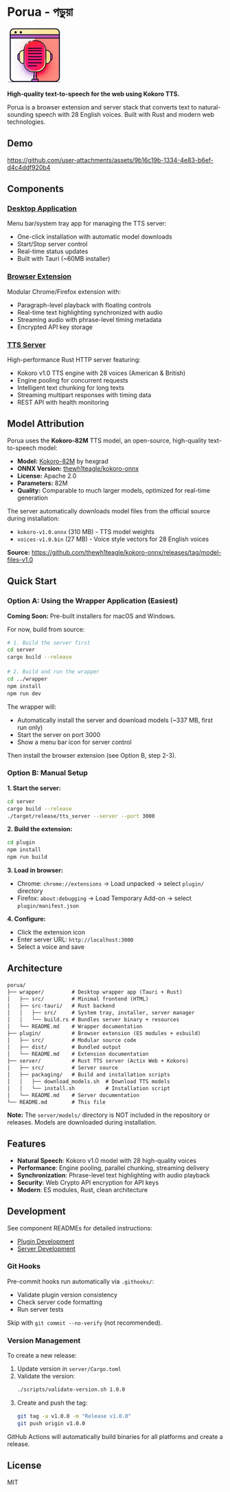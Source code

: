 # Porua - পড়ুয়া

<img src="plugin/icons/icon-128.png" alt="Porua Icon" width="128" height="128">

**High-quality text-to-speech for the web using Kokoro TTS.**

Porua is a browser extension and server stack that converts text to natural-sounding speech with 28 English voices. Built with Rust and modern web technologies.

## Demo

https://github.com/user-attachments/assets/9b16c19b-1334-4e83-b6ef-d4c4ddf920b4


## Components

### [Desktop Application](wrapper/README.md)
Menu bar/system tray app for managing the TTS server:
- One-click installation with automatic model downloads
- Start/Stop server control
- Real-time status updates
- Built with Tauri (~60MB installer)

### [Browser Extension](plugin/README.md)
Modular Chrome/Firefox extension with:
- Paragraph-level playback with floating controls
- Real-time text highlighting synchronized with audio
- Streaming audio with phrase-level timing metadata
- Encrypted API key storage

### [TTS Server](server/README.md)
High-performance Rust HTTP server featuring:
- Kokoro v1.0 TTS engine with 28 voices (American & British)
- Engine pooling for concurrent requests
- Intelligent text chunking for long texts
- Streaming multipart responses with timing data
- REST API with health monitoring

## Model Attribution

Porua uses the **Kokoro-82M** TTS model, an open-source, high-quality text-to-speech model:

- **Model:** [Kokoro-82M](https://huggingface.co/hexgrad/Kokoro-82M) by hexgrad
- **ONNX Version:** [thewh1teagle/kokoro-onnx](https://github.com/thewh1teagle/kokoro-onnx)
- **License:** Apache 2.0
- **Parameters:** 82M
- **Quality:** Comparable to much larger models, optimized for real-time generation

The server automatically downloads model files from the official source during installation:
- `kokoro-v1.0.onnx` (310 MB) - TTS model weights
- `voices-v1.0.bin` (27 MB) - Voice style vectors for 28 English voices

**Source:** https://github.com/thewh1teagle/kokoro-onnx/releases/tag/model-files-v1.0

## Quick Start

### Option A: Using the Wrapper Application (Easiest)

**Coming Soon:** Pre-built installers for macOS and Windows.

For now, build from source:

```bash
# 1. Build the server first
cd server
cargo build --release

# 2. Build and run the wrapper
cd ../wrapper
npm install
npm run dev
```

The wrapper will:
- Automatically install the server and download models (~337 MB, first run only)
- Start the server on port 3000
- Show a menu bar icon for server control

Then install the browser extension (see Option B, step 2-3).

### Option B: Manual Setup

**1. Start the server:**
```bash
cd server
cargo build --release
./target/release/tts_server --server --port 3000
```

**2. Build the extension:**
```bash
cd plugin
npm install
npm run build
```

**3. Load in browser:**
- Chrome: `chrome://extensions` → Load unpacked → select `plugin/` directory
- Firefox: `about:debugging` → Load Temporary Add-on → select `plugin/manifest.json`

**4. Configure:**
- Click the extension icon
- Enter server URL: `http://localhost:3000`
- Select a voice and save

## Architecture

```
porua/
├── wrapper/         # Desktop wrapper app (Tauri + Rust)
│   ├── src/         # Minimal frontend (HTML)
│   ├── src-tauri/   # Rust backend
│   │   ├── src/     # System tray, installer, server manager
│   │   └── build.rs # Bundles server binary + resources
│   └── README.md    # Wrapper documentation
├── plugin/          # Browser extension (ES modules + esbuild)
│   ├── src/         # Modular source code
│   ├── dist/        # Bundled output
│   └── README.md    # Extension documentation
├── server/          # Rust TTS server (Actix Web + Kokoro)
│   ├── src/         # Server source
│   ├── packaging/   # Build and installation scripts
│   │   ├── download_models.sh  # Download TTS models
│   │   └── install.sh          # Installation script
│   └── README.md    # Server documentation
└── README.md        # This file
```

**Note:** The `server/models/` directory is NOT included in the repository or releases. Models are downloaded during installation.

## Features

- **Natural Speech**: Kokoro v1.0 model with 28 high-quality voices
- **Performance**: Engine pooling, parallel chunking, streaming delivery
- **Synchronization**: Phrase-level text highlighting with audio playback
- **Security**: Web Crypto API encryption for API keys
- **Modern**: ES modules, Rust, clean architecture

## Development

See component READMEs for detailed instructions:
- [Plugin Development](plugin/README.md)
- [Server Development](server/README.md)

### Git Hooks

Pre-commit hooks run automatically via `.githooks/`:
- Validate plugin version consistency
- Check server code formatting
- Run server tests

Skip with `git commit --no-verify` (not recommended).

### Version Management

To create a new release:

1. Update version in `server/Cargo.toml`
2. Validate the version:
   ```bash
   ./scripts/validate-version.sh 1.0.0
   ```
3. Create and push the tag:
   ```bash
   git tag -a v1.0.0 -m "Release v1.0.0"
   git push origin v1.0.0
   ```

GitHub Actions will automatically build binaries for all platforms and create a release.

## License

MIT
